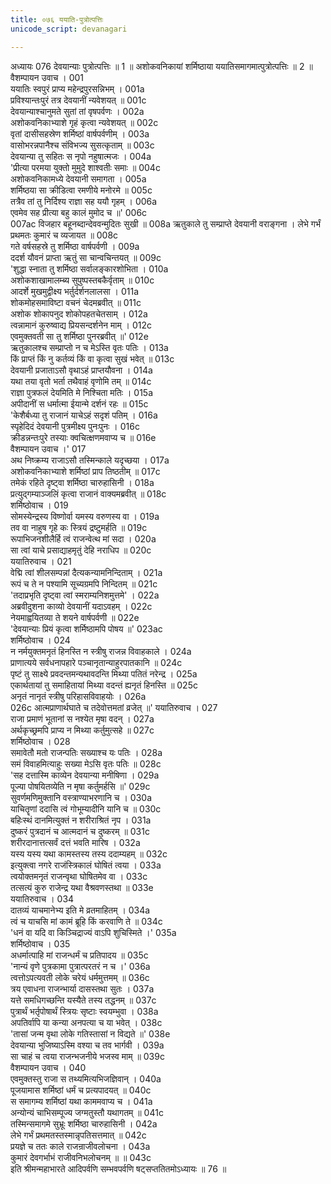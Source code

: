 ```yaml
---
title: ०७६ ययाति-पुत्रोत्पत्तिः
unicode_script: devanagari

---
```



अध्यायः 076
देवयान्याः पुत्रोत्पत्तिः ॥ 1 ॥ अशोकवनिकायां शर्मिष्ठाया ययातिसमागमात्पुत्रोत्पत्तिः ॥ 2 ॥
वैशम्पायन उवाच ।	001  
ययातिः स्वपुरं प्राप्य महेन्द्रपुरसन्निभम् ।	001a  
प्रविश्यान्तःपुरं तत्र देवयानीं न्यवेशयत् ॥	001c  
देवयान्याश्चानुमते सुतां तां वृषपर्वणः ।	002a  
अशोकवनिकाभ्याशे गृहं कृत्वा न्यवेशयत् ॥	002c  
वृतां दासीसहस्रेण शर्मिष्ठां वार्षपर्वणीम् ।	003a  
वासोभरन्नपानैश्च संविभज्य सुसत्कृताम् ॥	003c  
देवयान्या तु सहितः स नृपो नहुषात्मजः ।	004a  
\'प्रीत्या परमया युक्तो मुमुदे शाश्वतीः समाः ॥	004c  
अशोकवनिकामध्ये देवयानी समागता ।	005a  
शर्मिष्ठया सा क्रीडित्वा रमणीये मनोरमे ॥	005c  
तत्रैव तां तु निर्दिश्य राज्ञा सह ययौ गृहम् ।	006a  
एवमेव सह प्रीत्या बहु कालं मुमोद च ॥\'	006c  
007ac  विजहार बहूनब्दान्देववन्मुदितः सुखी ॥
008a   ऋतुकाले तु सम्प्राप्ते देवयानी वराङ्गना ।
लेभे गर्भं प्रथमतः कुमारं च व्यजायत ॥	008c  
गते वर्षसहस्रे तु शर्मिष्ठा वार्षपर्वणी ।	009a  
ददर्श यौवनं प्राप्ता ऋतुं सा चान्वचिन्तयत् ॥	009c  
\'शुद्धा स्नाता तु शर्मिष्ठा सर्वालङ्कारशोभिता ।	010a  
अशोकशाखामालम्ब्य सुपुष्पस्तबकैर्वृताम् ॥	010c  
आदर्शे मुखमुद्वीक्ष्य भर्तुर्दर्शनलालसा ।	011a  
शोकमोहसमाविष्टा वचनं चेदमब्रवीत् ॥	011c  
अशोक शोकापनुद शोकोपहतचेतसाम् ।	012a  
त्वन्नामानं कुरुष्वाद्य प्रियसन्दर्शनेन माम् ।	012c  
एवमुक्तवती सा तु शर्मिष्ठा पुनरब्रवीत् ॥\'	012e  
ऋतुकालश्च सम्प्राप्तो न च मेऽस्ति वृतः पतिः ।	013a  
किं प्राप्तं किं नु कर्तव्यं किं वा कृत्वा सुखं भवेत् ॥	013c  
देवयानी प्रजाताऽसौ वृथाऽहं प्राप्तयौवना ।	014a  
यथा तया वृतो भर्ता तथैवाहं वृणोमि तम् ॥	014c  
राज्ञा पुत्रफलं देयमिति मे निश्चिता मतिः ।	015a  
अपीदानीं स धर्मात्मा ईयान्मे दर्शनं रहः ॥	015c  
\'केशैर्बध्या तु राजानं याचेऽहं सदृशं पतिम् ।	016a  
स्पृहेदिदं देवयानी पुत्रमीक्ष्य पुनःपुनः ।	016c  
क्रीडन्नन्तःपुरे तस्याः क्वचित्क्षणमवाप्य च ॥	016e  
वैशम्पायन उवाच ।\'	017  
अथ निष्क्रम्य राजाऽसौ तस्मिन्काले यदृच्छया ।	017a  
अशोकवनिकाभ्याशे शर्मिष्ठां प्राप तिष्ठतीम् ॥	017c  
तमेकं रहिते दृष्ट्वा शर्मिष्ठा चारुहासिनी ।	018a  
प्रत्युद्गम्याञ्जलिं कृत्वा राजानं वाक्यमब्रवीत् ॥	018c  
शर्मिष्ठोवाच ।	019  
सोमस्येन्द्रस्य विष्णोर्वा यमस्य वरुणस्य वा ।	019a  
तव वा नाहुष गृहे कः स्त्रियं द्रष्टुमर्हति ॥	019c  
रूपाभिजनशीलैर्हि त्वं राजन्वेत्थ मां सदा ।	020a  
सा त्वां याचे प्रसाद्याहमृतुं देहि नराधिप ॥	020c  
ययातिरुवाच ।	021  
वेद्मि त्वां शीलसम्पन्नां दैत्यकन्यामनिन्दिताम् ।	021a  
रूपं च ते न पश्यामि सूच्यग्रमपि निन्दितम् ॥	021c  
\'तदाप्रभृति दृष्ट्वा त्वां स्मराम्यनिशमुत्तमे\' ।	022a  
अब्रवीदुशना काव्यो देवयानीं यदाऽवहम् ।	022c  
नेयमाह्वयितव्या ते शयने वार्षपर्वणी ॥	022e  
\'देवयान्याः प्रियं कृत्वा शर्मिष्ठामपि पोषय ॥\'	023ac  
शर्मिष्ठोवाच ।	024  
न नर्मयुक्तमनृतं हिनस्ति न स्त्रीषु राजन्न विवाहकाले ।	024a  
प्राणात्यये सर्वधनापहारे पञ्चानृतान्याहुरपातकानि ॥	024c  
पृष्टं तु साक्ष्ये प्रवदन्तमन्यथावदन्ति मिथ्या पतितं नरेन्द्र ।	025a  
एकार्थतायां तु समाहितायां मिथ्या वदन्तं ह्यनृतं हिनस्ति ॥	025c  
अनृतं नानृतं स्त्रीषु परिहासविवाहयोः ।	026a  
026c   आत्मप्राणार्थघाते च तदेवोत्तमतां व्रजेत् ॥\'
ययातिरुवाच ।	027  
राजा प्रमाणं भूतानां स नश्येत मृषा वदन् ।	027a  
अर्थकृच्छ्रमपि प्राप्य न मिथ्या कर्तुमुत्सहे ॥	027c  
शर्मिष्ठोवाच ।	028  
समावेतौ मतो राजन्पतिः सख्याश्च यः पतिः ।	028a  
समं विवाहमित्याहुः सख्या मेऽसि वृतः पतिः ॥	028c  
\'सह दत्तास्मि काव्येन देवयान्या मनीषिणा ।	029a  
पूज्या पोषयितव्येति न मृषा कर्तुमर्हसि ॥\'	029c  
सुवर्णमणिमुक्तानि वस्त्राण्याभरणानि च ।	030a  
याचितॄणां ददासि त्वं गोभूम्यादीनि यानि च ॥	030c  
बहिःस्थं दानमित्युक्तं न शरीराश्रितं नृप ।	031a  
दुष्करं पुत्रदानं च आत्मदानं च दुष्करम् ॥	031c  
शरीरदानात्तत्सर्वं दत्तं भवति मारिष ।	032a  
यस्य यस्य यथा कामस्तस्य तस्य ददाम्यहम् ॥	032c  
इत्युक्त्वा नगरे राजंस्त्रिकालं घोषितं त्वया ।	033a  
त्वयोक्तमनृतं राजन्वृथा घोषितमेव वा ।	033c  
तत्सत्यं कुरु राजेन्द्र यथा वैश्रवणस्तथा ॥	033e  
ययातिरुवाच ।	034  
दातव्यं याचमानेभ्य इति मे व्रतमाहितम् ।	034a  
त्वं च याचसि मां कामं ब्रूहि किं करवाणि ते ॥	034c  
\'धनं वा यदि वा किञ्चिद्राज्यं वाऽपि शुचिस्मिते ।\'	035a  
शर्मिष्ठोवाच ।	035  
अधर्मात्पाहि मां राजन्धर्मं च प्रतिपादय ॥	035c  
\'नान्यं वृणे पुत्रकामा पुत्रात्परतरं न च ।\'	036a  
त्वत्तोऽपत्यवती लोके चरेयं धर्ममुत्तमम् ॥	036c  
त्रय एवाधना राजन्भार्या दासस्तथा सुतः ।	037a  
यत्ते समधिगच्छन्ति यस्यैते तस्य तद्धनम् ॥	037c  
पुत्रार्थं भर्तृपोषार्थं स्त्रियः सृष्टाः स्वयम्भुवा ।	038a  
अपतिर्वापि या कन्या अनपत्या च या भवेत् ।	038c  
\'तासां जन्म वृथा लोके गतिस्तासां न विद्यते ॥\'	038e  
देवयान्या भुजिष्याऽस्मि वश्या च तव भार्गवी ।	039a  
सा चाहं च त्वया राजन्भजनीये भजस्व माम् ॥	039c  
वैशम्पायन उवाच ।	040  
एवमुक्तस्तु राजा स तथ्यमित्यभिजज्ञिवान् ।	040a  
पूजयामास शर्मिष्ठां धर्मं च प्रत्यपादयत् ॥	040c  
स समागम्य शर्मिष्ठां यथा काममवाप्य च ।	041a  
अन्योन्यं चाभिसम्पूज्य जग्मतुस्तौ यथागतम् ॥	041c  
तस्मिन्समागमे सुभ्रूः शर्मिष्ठा चारुहासिनी ।	042a  
लेभे गर्भं प्रथमतस्तस्मान्नृपतिसत्तमात् ॥	042c  
प्रयज्ञे च ततः काले राजन्राजीवलोचना ।	043a  
कुमारं देवगर्भाभं राजीवनिभलोचनम् ॥ ॥	043c  
इति श्रीमन्महाभारते आदिपर्वणि सम्भवपर्वणि षट्सप्ततितमोऽध्यायः ॥ 76 ॥